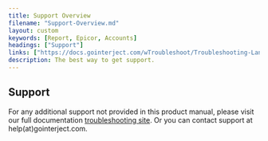 ```yaml
---
title: Support Overview
filename: "Support-Overview.md"
layout: custom
keywords: [Report, Epicor, Accounts]
headings: ["Support"]
links: ["https://docs.gointerject.com/wTroubleshoot/Troubleshooting-Landing.html#overview"]
description: The best way to get support.
---
```


## Support
For any additional support not provided in this product manual, please visit our full documentation [troubleshooting site](https://docs.gointerject.com/wTroubleshoot/Troubleshooting-Landing.html#overview). Or you can contact support at help(at)gointerject.com.